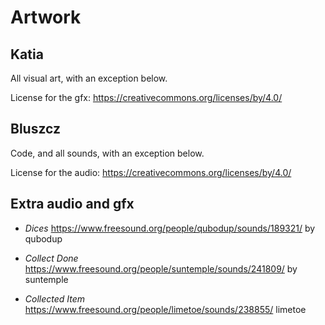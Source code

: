 Artwork
=======

Katia
-----

All visual art, with an exception below.

License for the gfx: https://creativecommons.org/licenses/by/4.0/

Bluszcz
-------

Code, and all sounds, with an exception below.

License for the audio: https://creativecommons.org/licenses/by/4.0/

Extra audio and gfx
-------------------

* *Dices* https://www.freesound.org/people/qubodup/sounds/189321/ by qubodup

* *Collect Done* https://www.freesound.org/people/suntemple/sounds/241809/ by suntemple

* *Collected Item* https://www.freesound.org/people/limetoe/sounds/238855/ limetoe
